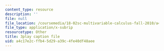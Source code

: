 ```yaml
---
content_type: resource
description: ''
file: null
file_location: /coursemedia/18-02sc-multivariable-calculus-fall-2010/a4c17e2cffb45d29a39c4fe40df48aee_cbSkFpO2jgQ.vtt
file_type: application/x-subrip
resourcetype: Other
title: 3play caption file
uid: a4c17e2c-ffb4-5d29-a39c-4fe40df48aee
---
```

